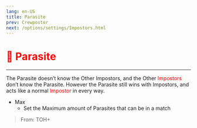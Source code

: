 ```yaml
---
lang: en-US
title: Parasite
prev: Crewpostor
next: /options/settings/Impostors.html
---
```


# <font color="red">🦠 Parasite</font> <Badge text="Madmate" type="tip" vertical="middle"/>
---

The Parasite doesn’t know the Other Impostors, and the Other <font color=red>Impostors</font> don’t know the Parasite. However the Parasite still wins with Impostors, and acts like a normal <font color=red>Impostor</font> in every way.
* Max
  * Set the Maximum amount of Parasites that can be in a match

> From: TOH+